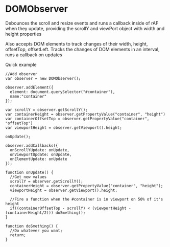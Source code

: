 DOMObserver
===========
Debounces the scroll and resize events and runs a callback inside of rAF when they update, providing the scrollY and viewPort object with width and height properties

Also accepts DOM elements to track changes of their width, height, offsetTop, offsetLeft. Tracks the changes of DOM elements in an interval, runs a callback on updates

Quick example

```
//Add observer
var observer = new DOMObserver();

observer.addElement({
  element: document.querySelector("#container"),
  name:"container"
});

var scrollY = observer.getScrollY();
var containerHeight = observer.getPropertyValue("container", "height")
var containerOffsetTop = observer.getPropertyValue("container", "offsetTop")
var viewportHeight = observer.getViewport().height;

onUpdate();

observer.addCallbacks({
  onScrollYUpdate: onUpdate,
  onViewportUpdate: onUpdate,
  onElementUpdate: onUpdate
});

function onUpdate() {
  //Get new values
  scrollY = observer.getScrollY();
  containerHeight = observer.getPropertyValue("container", "height");
  viewportHeight = observer.getViewport().height;

  //Fire a function when the #container is in viewport on 50% of it's height
  if((containerOffsetTop - scrollY) < (viewportHeight - (containerHeight/2))) doSmething();
}

function doSmething() {
  //Do whatever you want;
  return;
}
```
